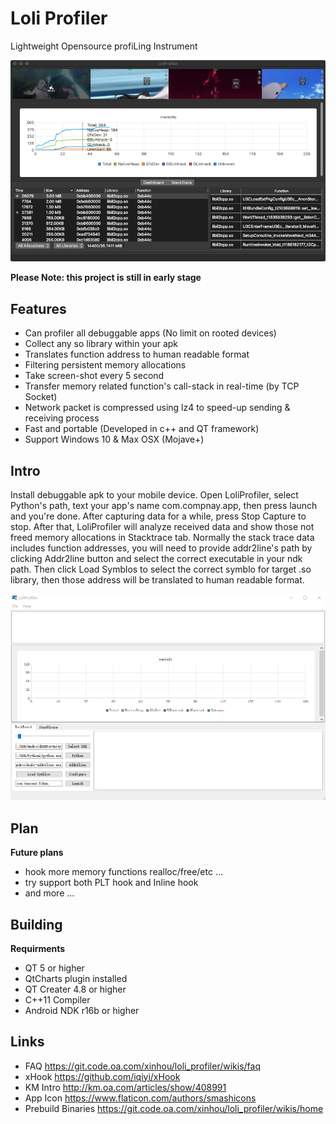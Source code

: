 # Loli Profiler

Lightweight Opensource profiLing Instrument

![](images/macos.png)

**Please Note: this project is still in early stage**

## Features

- Can profiler all debuggable apps (No limit on rooted devices)
- Collect any so library within your apk
- Translates function address to human readable format
- Filtering persistent memory allocations
- Take screen-shot every 5 second
- Transfer memory related function's call-stack in real-time (by TCP Socket)
- Network packet is compressed using lz4 to speed-up sending & receiving process
- Fast and portable (Developed in c++ and QT framework)
- Support Windows 10 & Max OSX (Mojave+)

## Intro

Install debuggable apk to your mobile device. Open LoliProfiler, select Python's path, text your app's name com.compnay.app, then press launch and you're done. After capturing data for a while, press Stop Capture to stop. After that, LoliProfiler will analyze received data and show those not freed memory allocations in Stacktrace tab. Normally the stack trace data includes function addresses, you will need to provide addr2line's path by clicking Addr2line button and select the correct executable in your ndk path. Then click Load Symblos to select the correct symblo for target .so library, then those address will be translated to human readable format.

![](images/screenshot.gif)

## Plan

**Future plans**

* hook more memory functions realloc/free/etc ...
* try support both PLT hook and Inline hook
* and more ... 

## Building

**Requirments**

* QT 5 or higher
* QtCharts plugin installed
* QT Creater 4.8 or higher
* C++11 Compiler
* Android NDK r16b or higher

## Links

* FAQ https://git.code.oa.com/xinhou/loli_profiler/wikis/faq
* xHook https://github.com/iqiyi/xHook
* KM Intro http://km.oa.com/articles/show/408991
* App Icon https://www.flaticon.com/authors/smashicons
* Prebuild Binaries https://git.code.oa.com/xinhou/loli_profiler/wikis/home
